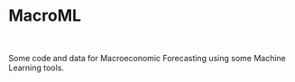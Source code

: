 # MacroML

<br>

Some code and data for Macroeconomic Forecasting using some Machine Learning tools.
